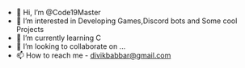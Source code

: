 - 👋 Hi, I’m @Code19Master
- 👀 I’m interested in Developing Games,Discord bots and Some cool Projects
- 🌱 I’m currently learning C
- 💞️ I’m looking to collaborate on ...
- 📫 How to reach me - divikbabbar@gmail.com

<!---
Code19Master/Code19Master is a ✨ special ✨ repository because its `README.md` (this file) appears on your GitHub profile.
You can click the Preview link to take a look at your changes.
--->
